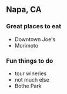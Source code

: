 ## Napa, CA

### Great places to eat

  - Downtown Joe's
  - Morimoto
  
### Fun things to do

  - tour wineries
  - not much else
  - Bothe Park
